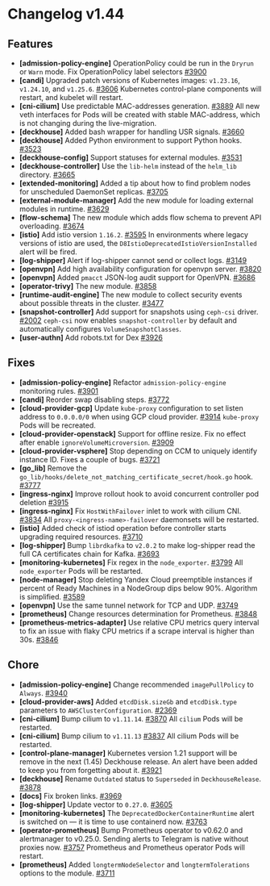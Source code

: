 # Changelog v1.44

## Features


 - **[admission-policy-engine]** OperationPolicy could be run in the `Dryrun` or `Warn` mode. Fix OperationPolicy label selectors [#3900](https://github.com/deckhouse/deckhouse/pull/3900)
 - **[candi]** Upgraded patch versions of Kubernetes images: `v1.23.16`, `v1.24.10`, and `v1.25.6`. [#3606](https://github.com/deckhouse/deckhouse/pull/3606)
    Kubernetes control-plane components will restart, and kubelet will restart.
 - **[cni-cilium]** Use predictable MAC-addresses generation. [#3889](https://github.com/deckhouse/deckhouse/pull/3889)
    All new veth interfaces for Pods will be created with stable MAC-address, which is not changing during the live-migration.
 - **[deckhouse]** Added bash wrapper for handling USR signals. [#3660](https://github.com/deckhouse/deckhouse/pull/3660)
 - **[deckhouse]** Added Python environment to support Python hooks. [#3523](https://github.com/deckhouse/deckhouse/pull/3523)
 - **[deckhouse-config]** Support statuses for external modules. [#3531](https://github.com/deckhouse/deckhouse/pull/3531)
 - **[deckhouse-controller]** Use the `lib-helm` instead of the `helm_lib` directory. [#3665](https://github.com/deckhouse/deckhouse/pull/3665)
 - **[extended-monitoring]** Added a tip about how to find problem nodes for unscheduled DaemonSet replicas. [#3705](https://github.com/deckhouse/deckhouse/pull/3705)
 - **[external-module-manager]** Add the new module for loading external modules in runtime. [#3629](https://github.com/deckhouse/deckhouse/pull/3629)
 - **[flow-schema]** The new module which adds flow schema to prevent API overloading. [#3674](https://github.com/deckhouse/deckhouse/pull/3674)
 - **[istio]** Add istio version `1.16.2`. [#3595](https://github.com/deckhouse/deckhouse/pull/3595)
    In environments where legacy versions of istio are used, the `D8IstioDeprecatedIstioVersionInstalled` alert will be fired.
 - **[log-shipper]** Alert if log-shipper cannot send or collect logs. [#3149](https://github.com/deckhouse/deckhouse/pull/3149)
 - **[openvpn]** Add high availability configuration for openvpn server. [#3820](https://github.com/deckhouse/deckhouse/pull/3820)
 - **[openvpn]** Added `pmacct` JSON-log audit support for OpenVPN. [#3686](https://github.com/deckhouse/deckhouse/pull/3686)
 - **[operator-trivy]** The new module. [#3858](https://github.com/deckhouse/deckhouse/pull/3858)
 - **[runtime-audit-engine]** The new module to collect security events about possible threats in the cluster. [#3477](https://github.com/deckhouse/deckhouse/pull/3477)
 - **[snapshot-controller]** Add support for snapshots using `ceph-csi` driver. [#2002](https://github.com/deckhouse/deckhouse/pull/2002)
    `ceph-csi` now enables `snapshot-controller` by default and automatically configures `VolumeSnapshotClasses`.
 - **[user-authn]** Add robots.txt for Dex [#3926](https://github.com/deckhouse/deckhouse/pull/3926)

## Fixes


 - **[admission-policy-engine]** Refactor `admission-policy-engine` monitoring rules. [#3901](https://github.com/deckhouse/deckhouse/pull/3901)
 - **[candi]** Reorder swap disabling steps. [#3772](https://github.com/deckhouse/deckhouse/pull/3772)
 - **[cloud-provider-gcp]** Update `kube-proxy` configuration to set listen address to `0.0.0.0/0` when using GCP cloud provider. [#3914](https://github.com/deckhouse/deckhouse/pull/3914)
    `kube-proxy` Pods will be recreated.
 - **[cloud-provider-openstack]** Support for offline resize. Fix no effect after enable `ignoreVolumeMicroversion`. [#3909](https://github.com/deckhouse/deckhouse/pull/3909)
 - **[cloud-provider-vsphere]** Stop depending on CCM to uniquely identify instance ID. Fixes a couple of bugs. [#3721](https://github.com/deckhouse/deckhouse/pull/3721)
 - **[go_lib]** Remove the `go_lib/hooks/delete_not_matching_certificate_secret/hook.go` hook. [#3777](https://github.com/deckhouse/deckhouse/pull/3777)
 - **[ingress-nginx]** Improve rollout hook to avoid concurrent controller pod deletion [#3915](https://github.com/deckhouse/deckhouse/pull/3915)
 - **[ingress-nginx]** Fix `HostWithFailover` inlet to work with cilium CNI. [#3834](https://github.com/deckhouse/deckhouse/pull/3834)
    All `proxy-<ingress-name>-failover` daemonsets will be restarted.
 - **[istio]** Added check of istiod operation before controller starts upgrading required resources. [#3710](https://github.com/deckhouse/deckhouse/pull/3710)
 - **[log-shipper]** Bump `librdkafka` to `v2.0.2` to make log-shipper read the full CA certificates chain for Kafka. [#3693](https://github.com/deckhouse/deckhouse/pull/3693)
 - **[monitoring-kubernetes]** Fix regex in the `node_exporter`. [#3799](https://github.com/deckhouse/deckhouse/pull/3799)
    All `node_exporter` Pods will be restarted.
 - **[node-manager]** Stop deleting Yandex Cloud preemptible instances if percent of Ready Machines in a NodeGroup dips below 90%. Algorithm is simplified. [#3589](https://github.com/deckhouse/deckhouse/pull/3589)
 - **[openvpn]** Use the same tunnel network for TCP and UDP. [#3749](https://github.com/deckhouse/deckhouse/pull/3749)
 - **[prometheus]** Change resources determination for Prometheus. [#3848](https://github.com/deckhouse/deckhouse/pull/3848)
 - **[prometheus-metrics-adapter]** Use relative CPU metrics query interval to fix an issue with flaky CPU metrics if a scrape interval is higher than 30s. [#3846](https://github.com/deckhouse/deckhouse/pull/3846)

## Chore


 - **[admission-policy-engine]** Change recommended `imagePullPolicy` to `Always`. [#3940](https://github.com/deckhouse/deckhouse/pull/3940)
 - **[cloud-provider-aws]** Added `etcdDisk.sizeGb` and `etcdDisk.type` parameters to `AWSClusterConfiguration`. [#2369](https://github.com/deckhouse/deckhouse/pull/2369)
 - **[cni-cilium]** Bump cilium to `v1.11.14`. [#3870](https://github.com/deckhouse/deckhouse/pull/3870)
    All `cilium` Pods will be restarted.
 - **[cni-cilium]** Bump cilium to `v1.11.13` [#3837](https://github.com/deckhouse/deckhouse/pull/3837)
    All cilium Pods will be restarted.
 - **[control-plane-manager]** Kubernetes version 1.21 support will be remove in the next (1.45) Deckhouse release. An alert have been added to keep you from forgetting about it. [#3921](https://github.com/deckhouse/deckhouse/pull/3921)
 - **[deckhouse]** Rename `Outdated` status to `Superseded` in `DeckhouseRelease`. [#3878](https://github.com/deckhouse/deckhouse/pull/3878)
 - **[docs]** Fix broken links. [#3969](https://github.com/deckhouse/deckhouse/pull/3969)
 - **[log-shipper]** Update vector to `0.27.0`. [#3605](https://github.com/deckhouse/deckhouse/pull/3605)
 - **[monitoring-kubernetes]** The `DeprecatedDockerContainerRuntime` alert is switched on — it is time to use containerd now. [#3763](https://github.com/deckhouse/deckhouse/pull/3763)
 - **[operator-prometheus]** Bump Prometheus operator to v0.62.0 and alertmanager to v0.25.0. Sending alerts to Telegram is native without proxies now. [#3757](https://github.com/deckhouse/deckhouse/pull/3757)
    Prometheus and Prometheus operator Pods will restart.
 - **[prometheus]** Added `longtermNodeSelector` and `longtermTolerations` options to the module. [#3711](https://github.com/deckhouse/deckhouse/pull/3711)

